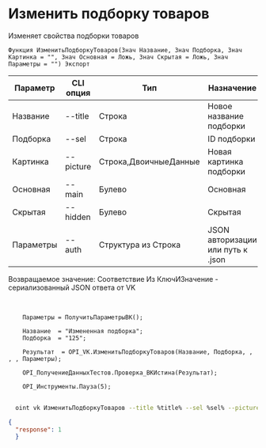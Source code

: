 ﻿---
sidebar_position: 4
---

# Изменить подборку товаров
 Изменяет свойства подборки товаров



`Функция ИзменитьПодборкуТоваров(Знач Название, Знач Подборка, Знач Картинка = "", Знач Основная = Ложь, Знач Скрытая = Ложь, Знач Параметры = "") Экспорт`

  | Параметр | CLI опция | Тип | Назначение |
  |-|-|-|-|
  | Название | --title | Строка | Новое название подборки |
  | Подборка | --sel | Строка | ID подборки |
  | Картинка | --picture | Строка,ДвоичныеДанные | Новая картинка подборки |
  | Основная | --main | Булево | Основная |
  | Скрытая | --hidden | Булево | Скрытая |
  | Параметры | --auth | Структура из Строка | JSON авторизации или путь к .json |

  
  Возвращаемое значение:   Соответствие Из КлючИЗначение - сериализованный JSON ответа от VK

<br/>




```bsl title="Пример кода"
    Параметры = ПолучитьПараметрыВК();

    Название  = "Измененная подборка";
    Подборка  = "125";

    Результат  = OPI_VK.ИзменитьПодборкуТоваров(Название, Подборка, , , , Параметры);

    OPI_ПолучениеДанныхТестов.Проверка_ВКИстина(Результат);

    OPI_Инструменты.Пауза(5);
```



```sh title="Пример команды CLI"
    
  oint vk ИзменитьПодборкуТоваров --title %title% --sel %sel% --picture %picture% --main %main% --hidden %hidden% --auth %auth%

```

```json title="Результат"
{
  "response": 1
  }
```
